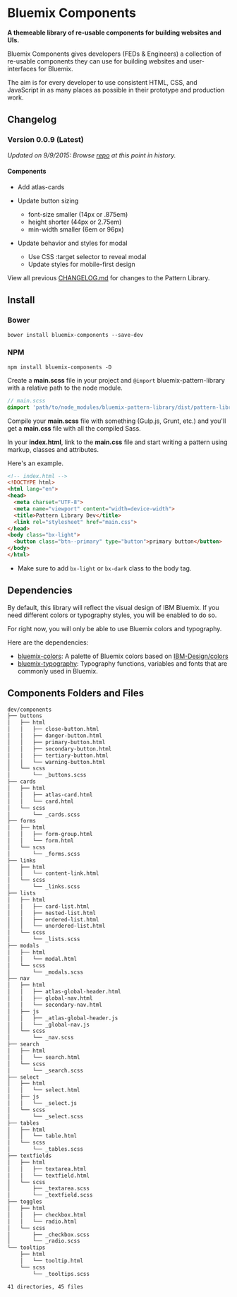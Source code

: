 # Bluemix Components

**A themeable library of re-usable components for building websites and UIs.**

Bluemix Components gives developers (FEDs & Engineers) a collection of re-usable components they can use for building websites and user-interfaces for Bluemix.

The aim is for every developer to use consistent HTML, CSS, and JavaScript in as many places as possible in their prototype and production work.

## Changelog

### Version 0.0.9 (Latest)

*Updated on 9/9/2015: Browse [repo](https://github.ibm.com/Bluemix/pattern-library/tree/f9707fb5c786f53f49bfe1531926d38fe95ec668) at this point in history.*

#### Components
- Add atlas-cards

- Update button sizing
  - font-size smaller (14px or .875em)
  - height shorter (44px or 2.75em)
  - min-width smaller (6em or 96px)

- Update behavior and styles for modal
  - Use CSS :target selector to reveal modal
  - Update styles for mobile-first design


View all previous [CHANGELOG.md](https://github.ibm.com/Bluemix/pattern-library/blob/master/PATCHNOTES.md) for changes to the Pattern Library.

## Install

### Bower

```
bower install bluemix-components --save-dev
```

### NPM
```
npm install bluemix-components -D
```

Create a **main.scss** file in your project and `@import` bluemix-pattern-library with a relative path to the node module.

```scss
// main.scss
@import 'path/to/node_modules/bluemix-pattern-library/dist/pattern-library';
```

Compile your **main.scss** file with something (Gulp.js, Grunt, etc.) and you'll get a **main.css** file with all the compiled Sass.

In your **index.html**, link to the **main.css** file and start writing a pattern using markup, classes and attributes.

Here's an example.

```html
<!-- index.html -->
<!DOCTYPE html>
<html lang="en">
<head>
  <meta charset="UTF-8">
  <meta name="viewport" content="width=device-width">
  <title>Pattern Library Dev</title>
  <link rel="stylesheet" href="main.css">
</head>
<body class="bx-light">
  <button class="btn--primary" type="button">primary button</button>
</body>
</html>
```
- Make sure to add `bx-light` or `bx-dark` class to the body tag.

## Dependencies

By default, this library will reflect the visual design of IBM Bluemix. If you need different colors or typography styles, you will be enabled to do so.

For right now, you will only be able to use Bluemix colors and typography.

Here are the dependencies:

- [bluemix-colors](https://www.npmjs.com/package/bluemix-colors): A palette of Bluemix colors based on [IBM-Design/colors](https://github.com/IBM-Design/colors)
- [bluemix-typography](https://www.npmjs.com/package/bluemix-typography): Typography functions, variables and fonts that are commonly used in Bluemix.

## Components Folders and Files
```bash
dev/components
├── buttons
│   ├── html
│   │   ├── close-button.html
│   │   ├── danger-button.html
│   │   ├── primary-button.html
│   │   ├── secondary-button.html
│   │   ├── tertiary-button.html
│   │   └── warning-button.html
│   └── scss
│       └── _buttons.scss
├── cards
│   ├── html
│   │   ├── atlas-card.html
│   │   └── card.html
│   └── scss
│       └── _cards.scss
├── forms
│   ├── html
│   │   ├── form-group.html
│   │   └── form.html
│   └── scss
│       └── _forms.scss
├── links
│   ├── html
│   │   └── content-link.html
│   └── scss
│       └── _links.scss
├── lists
│   ├── html
│   │   ├── card-list.html
│   │   ├── nested-list.html
│   │   ├── ordered-list.html
│   │   └── unordered-list.html
│   └── scss
│       └── _lists.scss
├── modals
│   ├── html
│   │   └── modal.html
│   └── scss
│       └── _modals.scss
├── nav
│   ├── html
│   │   ├── atlas-global-header.html
│   │   ├── global-nav.html
│   │   └── secondary-nav.html
│   ├── js
│   │   ├── _atlas-global-header.js
│   │   └── _global-nav.js
│   └── scss
│       └── _nav.scss
├── search
│   ├── html
│   │   └── search.html
│   └── scss
│       └── _search.scss
├── select
│   ├── html
│   │   └── select.html
│   ├── js
│   │   └── _select.js
│   └── scss
│       └── _select.scss
├── tables
│   ├── html
│   │   └── table.html
│   └── scss
│       └── _tables.scss
├── textfields
│   ├── html
│   │   ├── textarea.html
│   │   └── textfield.html
│   └── scss
│       ├── _textarea.scss
│       └── _textfield.scss
├── toggles
│   ├── html
│   │   ├── checkbox.html
│   │   └── radio.html
│   └── scss
│       ├── _checkbox.scss
│       └── _radio.scss
└── tooltips
    ├── html
    │   └── tooltip.html
    └── scss
        └── _tooltips.scss

41 directories, 45 files
```

